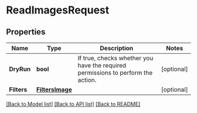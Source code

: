 # ReadImagesRequest

## Properties

Name | Type | Description | Notes
------------ | ------------- | ------------- | -------------
**DryRun** | **bool** | If true, checks whether you have the required permissions to perform the action. | [optional] 
**Filters** | [**FiltersImage**](FiltersImage.md) |  | [optional] 

[[Back to Model list]](../README.md#documentation-for-models) [[Back to API list]](../README.md#documentation-for-api-endpoints) [[Back to README]](../README.md)


